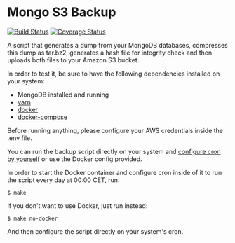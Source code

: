 # Mongo S3 Backup

[![Build Status](https://travis-ci.org/jonathas/mongo-s3-backup.svg?branch=master)](https://travis-ci.org/jonathas/mongo-s3-backup) [![Coverage Status](https://coveralls.io/repos/github/jonathas/mongo-s3-backup/badge.svg?branch=master)](https://coveralls.io/github/jonathas/mongo-s3-backup?branch=master)

A script that generates a dump from your MongoDB databases, compresses this dump as tar.bz2, generates a hash file for integrity check and then uploads both files to your Amazon S3 bucket.

In order to test it, be sure to have the following dependencies installed on your system:

- MongoDB installed and running
- [yarn](https://yarnpkg.com/)
- [docker](https://www.docker.com)
- [docker-compose](https://docs.docker.com/compose/install/)

Before running anything, please configure your AWS credentials inside the .env file.

You can run the backup script directly on your system and [configure cron by yourself](https://corenominal.org/2016/05/12/howto-setup-a-crontab-file/) or use the Docker config provided. 

In order to start the Docker container and configure cron inside of it to run the script every day at 00:00 CET, run:

```
$ make
```

If you don't want to use Docker, just run instead:

```
$ make no-docker
```

And then configure the script directly on your system's cron.